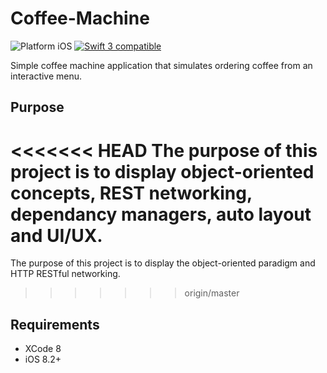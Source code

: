 # Coffee-Machine
<img src="https://img.shields.io/badge/platform-iOS-blue.svg?style=flat" alt="Platform iOS" />
<a href="https://developer.apple.com/swift"><img src="https://img.shields.io/badge/swift3-compatible-4BC51D.svg?style=flat" alt="Swift 3 compatible" /></a>

Simple coffee machine application that simulates ordering coffee from an interactive menu. 

## Purpose
<<<<<<< HEAD
The purpose of this project is to display object-oriented concepts, REST networking, dependancy managers, auto layout and UI/UX.
=======
The purpose of this project is to display the object-oriented paradigm and HTTP RESTful networking.
>>>>>>> origin/master

## Requirements
+ XCode 8
+ iOS 8.2+
